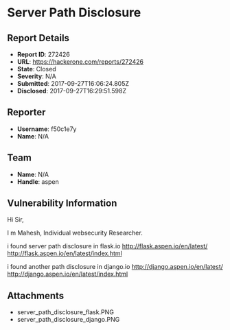 # Server Path Disclosure 

## Report Details
- **Report ID**: 272426
- **URL**: https://hackerone.com/reports/272426
- **State**: Closed
- **Severity**: N/A
- **Submitted**: 2017-09-27T16:06:24.805Z
- **Disclosed**: 2017-09-27T16:29:51.598Z

## Reporter
- **Username**: f50c1e7y
- **Name**: N/A

## Team
- **Name**: N/A
- **Handle**: aspen

## Vulnerability Information
Hi Sir,

I m Mahesh, Individual websecurity Researcher.

i found server path disclosure in flask.io
http://flask.aspen.io/en/latest/
http://flask.aspen.io/en/latest/index.html

i found another path disclosure in django.io
http://django.aspen.io/en/latest/
http://django.aspen.io/en/latest/index.html

## Attachments
- server_path_disclosure_flask.PNG
- server_path_disclosure_django.PNG
